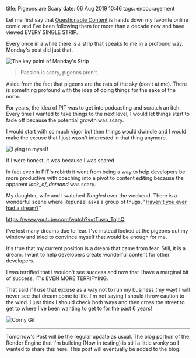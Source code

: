 title: Pigeons are Scary
date: 06 Aug 2019 10:46
tags: encouragement

Let me first say that [Questionable Content] is hands down my favorite online comic and I've been following them for more than a decade now and have viewed EVERY SINGLE STRIP.

Every once in a while there is a strip that speaks to me in a profound way. Monday's post did just that.

![The key point of Monday's Strip](https://kjaymiller.s3-us-west-2.amazonaws.com/images/Shared-Image-2019-08-06-10-47-21.png)

> Passion is scary, pigeons aren't.

Aside from the fact that pigeons are the rats of the sky (don't at me). There is something profound with the idea of doing things for the sake of the norm.

For years, the idea of PIT was to get into podcasting and scratch an itch. Every time I wanted to take things to the next level, I would let things start to fade off because the potential growth was scary.

I would start with so much vigor but then things would dwindle and I would make the excuse that I just wasn't interested in that thing anymore.

![Lying to myself](https://media2.giphy.com/media/26FLaMSr33JCqbGRW/giphy.gif)

If I were honest, it was because I was scared.

In fact even in PIT's rebirth it went from being a way to help developers be more productive with coaching into a pivot to content editing because the apparent _lack_of_demand_ was scary.

My daughter, wife and I watched _Tangled_ over the weekend. There is a wonderful scene where Repunzel asks a group of thugs, "[Haven't you ever had a dream?][i've got a dream]"

https://www.youtube.com/watch?v=tTuwo_TqlhQ

I've lost many dreams due to fear. I've instead looked at the pigeons out my window and tried to convince myself that would be enough for me.

It's true that my current position is a dream that came from fear. Still, it is a dream. I want to help developers create wonderful content for other developers.

I was terrified that I wouldn't see success and now that I have a marginal bit of success, IT's EVEN MORE TERRIFYING.

That said if I use that excuse as a way not to run my business (my way) I will never see that dream come to life. I'm not saying I should throw caution to the wind. I just think I should check both ways and then cross the street to get to where I've been wanting to get to for the past 6 years!

![Corny Gif](https://media2.giphy.com/media/l3q2MVha8Yar53JF6/giphy.gif)

<hr> 
Tomorrow's Post will be the regular update as usual. The blog portion of the Render Engine that I'm building (Now in testing) is still a little wonky so I wanted to share this here. This post will eventually be added to the blog.

[i've got a dream]: https://www.youtube.com/watch?v=tTuwo_TqlhQ
[questionable content]: https://questionablecontent.net
